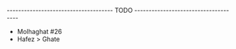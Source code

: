 ------------------------------------- TODO -------------------------------------
* Molhaghat #26
* Hafez > Ghate